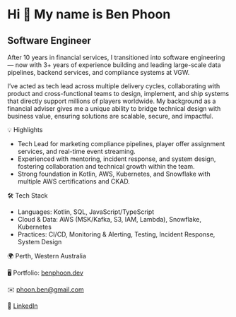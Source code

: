 Hi 👋 My name is Ben Phoon
==========================

Software Engineer
-------------

After 10 years in financial services, I transitioned into software engineering — now with 3+ years of experience building and leading large-scale data pipelines, backend services, and compliance systems at VGW.

I’ve acted as tech lead across multiple delivery cycles, collaborating with product and cross-functional teams to design, implement, and ship systems that directly support millions of players worldwide. My background as a financial adviser gives me a unique ability to bridge technical design with business value, ensuring solutions are scalable, secure, and impactful.

💡 Highlights
* Tech Lead for marketing compliance pipelines, player offer assignment services, and real-time event streaming.
* Experienced with mentoring, incident response, and system design, fostering collaboration and technical growth within the team.
* Strong foundation in Kotlin, AWS, Kubernetes, and Snowflake with multiple AWS certifications and CKAD.

🛠️ Tech Stack
* Languages: Kotlin, SQL, JavaScript/TypeScript
* Cloud & Data: AWS (MSK/Kafka, S3, IAM, Lambda), Snowflake, Kubernetes
* Practices: CI/CD, Monitoring & Alerting, Testing, Incident Response, System Design

🌍  Perth, Western Australia

🖥️  Portfolio: [benphoon.dev](http://benphoon.dev/)

✉️  [phoon.ben@gmail.com](mailto:phoon.ben@gmail.com)

💼  [LinkedIn](https://www.linkedin.com/in/ben-phoon/)
